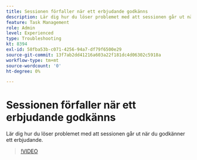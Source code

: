 ```yaml
---
title: Sessionen förfaller när ett erbjudande godkänns
description: Lär dig hur du löser problemet med att sessionen går ut när du godkänner ett erbjudande.
feature: Task Management
role: Admin
level: Experienced
type: Troubleshooting
kt: 8394
exl-id: 58fba53b-c071-4256-94a7-df79f6500e29
source-git-commit: 13f7ab2dd41216a603a22f181dc4d06302c5918a
workflow-type: tm+mt
source-wordcount: '0'
ht-degree: 0%

---
```


# Sessionen förfaller när ett erbjudande godkänns

Lär dig hur du löser problemet med att sessionen går ut när du godkänner ett erbjudande.

>[!VIDEO](https://video.tv.adobe.com/v/335898?quality=12&learn=on)

